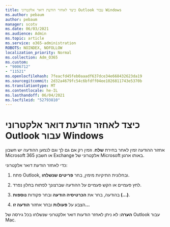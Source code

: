 ```yaml
---
title: כיצד לאחזר הודעת דואר אלקטרוני Outlook עבור Windows
ms.author: pebaum
author: pebaum
manager: scotv
ms.date: 06/03/2021
ms.audience: Admin
ms.topic: article
ms.service: o365-administration
ROBOTS: NOINDEX, NOFOLLOW
localization_priority: Normal
ms.collection: Adm_O365
ms.custom:
- "9006712"
- "11521"
ms.openlocfilehash: 7feacfd45feb0aaadf637dce34e668432623da19
ms.sourcegitcommit: 2d32a4679fc54c6bfdff04ee1026811743e5370b
ms.translationtype: MT
ms.contentlocale: he-IL
ms.lasthandoff: 06/04/2021
ms.locfileid: "52793810"
---
```

# <a name="how-to-recall-an-email-message-in-outlook-for-windows"></a>כיצד לאחזר הודעת דואר אלקטרוני Outlook עבור Windows

אחזור ההודעה זמין לאחר בחירת **שלח**. וזמין רק אם גם לך וגם לנמען ההודעה יש חשבון Microsoft 365 או חשבון Exchange אלקטרוני של Microsoft באותו ארגון. 

כדי לאחזר הודעת דואר אלקטרוני:

1. פתח Outlook, ובחלונית התיקיות מימין, בחר **פריטים שנשלחו**.

1. לחץ פעמיים או הקש פעמיים על ההודעה שברצונך לפתוח בחלון נפרד.

1. בהודעה, בחר את **הכרטיסיה הודעה** ובחר פקודות **נוספות (...)**.

1. הצבע על **פעולות** ובחר אחזור **הודעה זו...**

**הערה:** לא ניתן לאחזר הודעות דואר אלקטרוני שנשלחו בכל גירסה של Outlook עבור Mac.